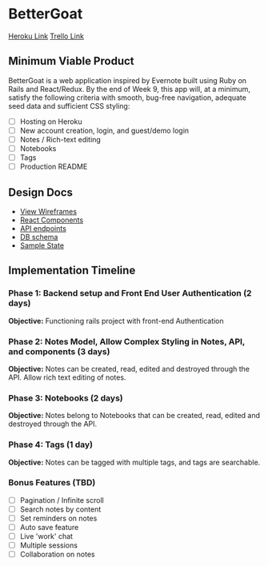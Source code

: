 # BetterGoat
[Heroku Link](https://bettergoat.herokuapp.com)
[Trello Link](https://trello.com/b/1qQSd52i/better-goat)


## Minimum Viable Product

BetterGoat is a web application inspired by Evernote built using Ruby on Rails and React/Redux. By the end of Week 9, this app will, at a minimum, satisfy the following criteria with smooth, bug-free navigation, adequate seed data and sufficient CSS styling:

- [ ] Hosting on Heroku
- [ ] New account creation, login, and guest/demo login
- [ ] Notes / Rich-text editing
- [ ] Notebooks
- [ ] Tags
- [ ] Production README

## Design Docs
- [View Wireframes](/docs/wireframes)
- [React Components](component-hierarchy.md)
- [API endpoints](api-endpoints.md)
- [DB schema](schema.md)
- [Sample State](sample-state.md)

## Implementation Timeline

### Phase 1: Backend setup and Front End User Authentication (2 days)
**Objective:** Functioning rails project with front-end Authentication

### Phase 2: Notes Model, Allow Complex Styling in Notes, API, and components (3 days)

**Objective:** Notes can be created, read, edited and destroyed through
the API. Allow rich text editing of notes.

### Phase 3: Notebooks (2 days)

**Objective:** Notes belong to Notebooks that can be created, read, edited and destroyed through the API.

### Phase 4: Tags (1 day)

**Objective:** Notes can be tagged with multiple tags, and tags are searchable.



### Bonus Features (TBD)
- [ ] Pagination / Infinite scroll
- [ ] Search notes by content
- [ ] Set reminders on notes
- [ ] Auto save feature
- [ ] Live 'work' chat
- [ ] Multiple sessions
- [ ] Collaboration on notes
